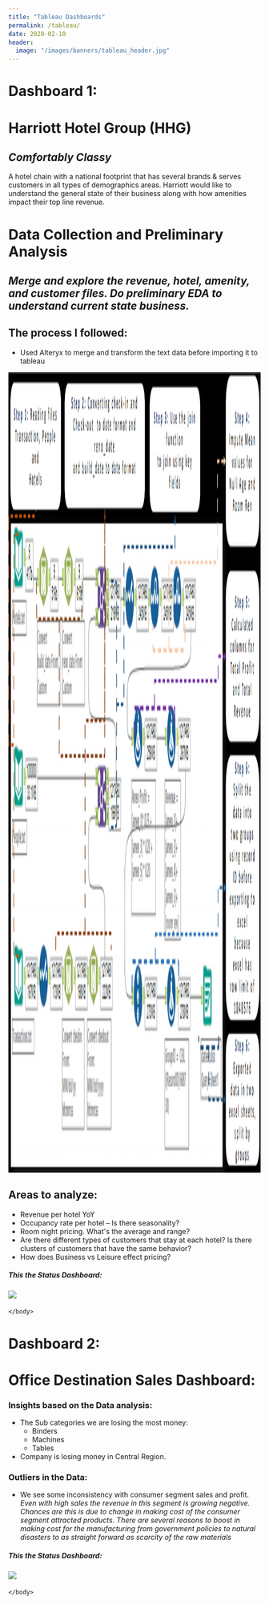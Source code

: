 ```yaml
---
title: "Tableau Dashboards"
permalink: /tableau/
date: 2020-02-10
header:
  image: "/images/banners/tableau_header.jpg"
---
```

# Dashboard 1:
# Harriott Hotel Group (HHG)

## *Comfortably Classy*

A hotel chain with a national footprint that has several brands
& serves customers in all types of demographics areas.
Harriott would like to understand the general state of their
business along with how amenities impact their top line
revenue.

# Data Collection and Preliminary Analysis
## *Merge and explore the revenue, hotel, amenity, and customer files. Do preliminary EDA to understand current state business.*
## The process I followed:
- Used Alteryx to merge and transform the text data before importing it to tableau

<img src="\images\harriott_group\alteryx_flow.PNG" alt="drawing" height="1600" width="1600"/>

## Areas to analyze:
- Revenue per hotel YoY
- Occupancy rate per hotel – Is there seasonality?
- Room night pricing. What's the average and range?
- Are there different types of customers that stay at each hotel? Is there clusters of customers that have the same behavior?
- How does Business vs Leisure effect pricing?


<html>
    <head>
        <title> Harriott Hotel Group : Annual Analytics on Tableau and Alteryx </title>
    </head>
    <body>
        <h5>This the Status Dashboard: </h5>
        <div class='tableauPlaceholder' id='viz1591128049764' style='position: relative'><noscript><a href='#'><img alt=' ' src='https:&#47;&#47;public.tableau.com&#47;static&#47;images&#47;Sh&#47;Shreyaskumar_Kathiriya_Harriott&#47;Dashboard&#47;1_rss.png' style='border: none' /></a></noscript><object class='tableauViz'  style='display:none;'><param name='host_url' value='https%3A%2F%2Fpublic.tableau.com%2F' /> <param name='embed_code_version' value='3' /> <param name='site_root' value='' /><param name='name' value='Shreyaskumar_Kathiriya_Harriott&#47;Dashboard' /><param name='tabs' value='no' /><param name='toolbar' value='yes' /><param name='static_image' value='https:&#47;&#47;public.tableau.com&#47;static&#47;images&#47;Sh&#47;Shreyaskumar_Kathiriya_Harriott&#47;Dashboard&#47;1.png' /> <param name='animate_transition' value='yes' /><param name='display_static_image' value='yes' /><param name='display_spinner' value='yes' /><param name='display_overlay' value='yes' /><param name='display_count' value='yes' /></object></div>                <script type='text/javascript'>                    var divElement = document.getElementById('viz1591128049764');                    var vizElement = divElement.getElementsByTagName('object')[0];                    if ( divElement.offsetWidth > 800 ) { vizElement.style.width='1200px';vizElement.style.height='827px';} else if ( divElement.offsetWidth > 500 ) { vizElement.style.width='1200px';vizElement.style.height='827px';} else { vizElement.style.width='100%';vizElement.style.height='2027px';}                     var scriptElement = document.createElement('script');                    scriptElement.src = 'https://public.tableau.com/javascripts/api/viz_v1.js';                    vizElement.parentNode.insertBefore(scriptElement, vizElement);                </script>

    </body>
</html>

# Dashboard 2:

# Office Destination Sales Dashboard:
### Insights based on the Data analysis:
- The Sub categories we are losing the most money:
  - Binders
  - Machines
  - Tables
- Company is losing money in Central Region.

### Outliers in the Data:
- We see some inconsistency with consumer segment sales and profit.
*Even with high sales the revenue in this segment is growing negative.
Chances are this is due to change in making cost of the consumer segment attracted products. There are several reasons to boost in making cost for the manufacturing from government policies to natural disasters to as straight forward as scarcity of the raw materials* 

<html>
    <head>
        <title> Office Destination Sales Dashboard</title>
    </head>
    <body>
        <h5>This the Status Dashboard: </h5>
        <div class='tableauPlaceholder' id='viz1591228107917' style='position: relative'><noscript><a href='#'><img alt=' ' src='https:&#47;&#47;public.tableau.com&#47;static&#47;images&#47;Da&#47;DataVisualisationOfficeDestinationDashboard&#47;OfficeDestination&#47;1_rss.png' style='border: none' /></a></noscript><object class='tableauViz'  style='display:none;'><param name='host_url' value='https%3A%2F%2Fpublic.tableau.com%2F' /> <param name='embed_code_version' value='3' /> <param name='site_root' value='' /><param name='name' value='DataVisualisationOfficeDestinationDashboard&#47;OfficeDestination' /><param name='tabs' value='no' /><param name='toolbar' value='yes' /><param name='static_image' value='https:&#47;&#47;public.tableau.com&#47;static&#47;images&#47;Da&#47;DataVisualisationOfficeDestinationDashboard&#47;OfficeDestination&#47;1.png' /> <param name='animate_transition' value='yes' /><param name='display_static_image' value='yes' /><param name='display_spinner' value='yes' /><param name='display_overlay' value='yes' /><param name='display_count' value='yes' /></object></div>                <script type='text/javascript'>                    var divElement = document.getElementById('viz1591228107917');                    var vizElement = divElement.getElementsByTagName('object')[0];                    if ( divElement.offsetWidth > 800 ) { vizElement.style.width='1000px';vizElement.style.height='827px';} else if ( divElement.offsetWidth > 500 ) { vizElement.style.width='1000px';vizElement.style.height='827px';} else { vizElement.style.width='100%';vizElement.style.height='1727px';}                     var scriptElement = document.createElement('script');                    scriptElement.src = 'https://public.tableau.com/javascripts/api/viz_v1.js';                    vizElement.parentNode.insertBefore(scriptElement, vizElement);                </script>

    </body>
</html>
